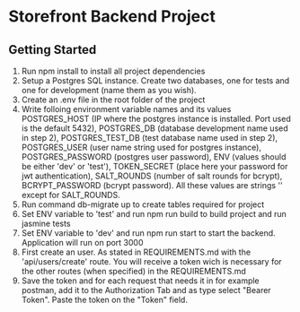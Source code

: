 # Storefront Backend Project

## Getting Started

1. Run npm install to install all project dependencies
2. Setup a Postgres SQL instance. Create two databases, one for tests and one for development (name them as you wish).
3. Create an .env file in the root folder of the project
4. Write folloing environment variable names and its values POSTGRES_HOST (IP where the postgres instance is installed. Port used is the default 5432), POSTGRES_DB (database development name used in step 2), POSTGRES_TEST_DB (test database name used in step 2), POSTGRES_USER (user name string used for postgres instance), POSTGRES_PASSWORD (postgres user password), ENV (values should be either 'dev' or 'test'), TOKEN_SECRET (place here your password for jwt authentication), SALT_ROUNDS (number of salt rounds for bcrypt), BCRYPT_PASSWORD (bcrypt password). All these values are strings '' except for SALT_ROUNDS.
5. Run command db-migrate up to create tables required for project
6. Set ENV variable to 'test' and run npm run build to build project and run jasmine tests
7. Set ENV variable to 'dev' and run npm run start to start the backend. Application will run on port 3000
8. First create an user. As stated in REQUIREMENTS.md with the 'api/users/create' route. You will receive a token wich is necessary for the other routes (when specified) in the REQUIREMENTS.md
9. Save the token and for each request that needs it in for example postman, add it to the Authorization Tab and as type select "Bearer Token". Paste the token on the "Token" field.